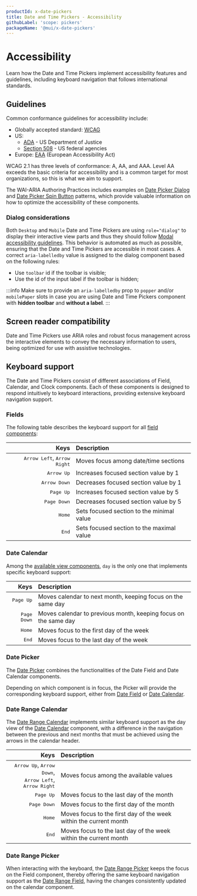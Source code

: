 ```yaml
---
productId: x-date-pickers
title: Date and Time Pickers - Accessibility
githubLabel: 'scope: pickers'
packageName: '@mui/x-date-pickers'
---
```


# Accessibility

<p class="description">Learn how the Date and Time Pickers implement accessibility features and guidelines, including keyboard navigation that follows international standards.</p>

## Guidelines

Common conformance guidelines for accessibility include:

- Globally accepted standard: [WCAG](https://www.w3.org/WAI/standards-guidelines/wcag/)
- US:
  - [ADA](https://www.ada.gov/) - US Department of Justice
  - [Section 508](https://www.section508.gov/) - US federal agencies
- Europe: [EAA](https://employment-social-affairs.ec.europa.eu/policies-and-activities/social-protection-social-inclusion/persons-disabilities/union-equality-strategy-rights-persons-disabilities-2021-2030/european-accessibility-act_en) (European Accessibility Act)

WCAG 2.1 has three levels of conformance: A, AA, and AAA.
Level AA exceeds the basic criteria for accessibility and is a common target for most organizations, so this is what we aim to support.

The WAI-ARIA Authoring Practices includes examples on [Date Picker Dialog](https://www.w3.org/WAI/ARIA/apg/patterns/dialog-modal/examples/datepicker-dialog/) and [Date Picker Spin Button](https://www.w3.org/WAI/ARIA/apg/patterns/spinbutton/examples/datepicker-spinbuttons/) patterns, which provide valuable information on how to optimize the accessibility of these components.

### Dialog considerations

Both `Desktop` and `Mobile` Date and Time Pickers are using `role="dialog"` to display their interactive view parts and thus they should follow [Modal accessibility guidelines](/material-ui/react-modal/#accessibility).
This behavior is automated as much as possible, ensuring that the Date and Time Pickers are accessible in most cases.
A correct `aria-labelledby` value is assigned to the dialog component based on the following rules:

- Use `toolbar` id if the toolbar is visible;
- Use the id of the input label if the toolbar is hidden;

:::info
Make sure to provide an `aria-labelledby` prop to `popper` and/or `mobilePaper` slots in case you are using Date and Time Pickers component with **hidden toolbar** and **without a label**.
:::

## Screen reader compatibility

Date and Time Pickers use ARIA roles and robust focus management across the interactive elements to convey the necessary information to users, being optimized for use with assistive technologies.

## Keyboard support

The Date and Time Pickers consist of different associations of Field, Calendar, and Clock components.
Each of these components is designed to respond intuitively to keyboard interactions, providing extensive keyboard navigation support.

### Fields

The following table describes the keyboard support for all [field components](/x/react-date-pickers/fields/):

|                                                                  Keys | Description                                  |
| --------------------------------------------------------------------: | :------------------------------------------- |
| <kbd class="key">Arrow Left</kbd>, <kbd class="key">Arrow Right</kbd> | Moves focus among date/time sections         |
|                                       <kbd class="key">Arrow Up</kbd> | Increases focused section value by 1         |
|                                     <kbd class="key">Arrow Down</kbd> | Decreases focused section value by 1 |
|                                        <kbd class="key">Page Up</kbd> | Increases focused section value by 5 |
|                                      <kbd class="key">Page Down</kbd> | Decreases focused section value by 5 |
|                                           <kbd class="key">Home</kbd> | Sets focused section to the minimal value    |
|                                            <kbd class="key">End</kbd> | Sets focused section to the maximal value    |

### Date Calendar

Among the [available view components](https://mui.com/x/react-date-pickers/date-calendar/#views), `day` is the only one that implements specific keyboard support:

|                             Keys | Description                                                     |
| -------------------------------: | :-------------------------------------------------------------- |
|   <kbd class="key">Page Up</kbd> | Moves calendar to next month, keeping focus on the same day     |
| <kbd class="key">Page Down</kbd> | Moves calendar to previous month, keeping focus on the same day |
|      <kbd class="key">Home</kbd> | Moves focus to the first day of the week                        |
|       <kbd class="key">End</kbd> | Moves focus to the last day of the week                         |

### Date Picker

The [Date Picker](/x/react-date-pickers/date-picker/) combines the functionalities of the Date Field and Date Calendar components.

Depending on which component is in focus, the Picker will provide the corresponding keyboard support, either from [Date Field](/x/react-date-pickers/accessibility/#fields) or [Date Calendar](/x/react-date-pickers/accessibility/#date-calendar).

### Date Range Calendar

The [Date Range Calendar](/x/react-date-pickers/date-range-calendar/) implements similar keyboard support as the day view of the [Date Calendar](/x/react-date-pickers/accessibility/#date-calendar) component, with a difference in the navigation between the previous and next months that must be achieved using the arrows in the calendar header.

|                                                                                                                                          Keys | Description                                                   |
| --------------------------------------------------------------------------------------------------------------------------------------------: | :------------------------------------------------------------ |
| <kbd class="key">Arrow Up</kbd>, <kbd class="key">Arrow Down</kbd>,<br> <kbd class="key">Arrow Left</kbd>, <kbd class="key">Arrow Right</kbd> | Moves focus among the available values                        |
|                                                                                                                <kbd class="key">Page Up</kbd> | Moves focus to the last day of the month                      |
|                                                                                                              <kbd class="key">Page Down</kbd> | Moves focus to the first day of the month                     |
|                                                                                                                   <kbd class="key">Home</kbd> | Moves focus to the first day of the week within the current month |
|                                                                                                                    <kbd class="key">End</kbd> | Moves focus to the last day of the week within the current month  |

### Date Range Picker

When interacting with the keyboard, the [Date Range Picker](/x/react-date-pickers/date-range-picker/) keeps the focus on the Field component, thereby offering the same keyboard navigation support as the [Date Range Field](/x/react-date-pickers/accessibility/#fields), having the changes consistently updated on the calendar component.

